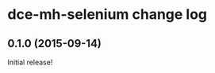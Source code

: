 dce-mh-selenium change log
==========================

0.1.0 (2015-09-14)
------------------

Initial release!
